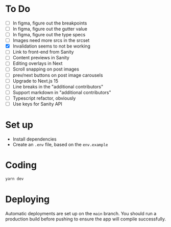 # To Do

- [ ] In figma, figure out the breakpoints
- [ ] In figma, figure out the gutter value
- [ ] In figma, figure out the type specs
- [ ] Images need more srcs in the srcset
- [x] Invalidation seems to not be working
- [ ] Link to front-end from Sanity
- [ ] Content previews in Sanity
- [ ] Editing overlays in Next
- [ ] Scroll snapping on post images
- [ ] prev/next buttons on post image carousels
- [ ] Upgrade to Next.js 15
- [ ] Line breaks in the "additional contributors"
- [ ] Support markdown in "additional contributors"
- [ ] Typescript refactor, obviously
- [ ] Use keys for Sanity API

# Set up

- Install dependencies
- Create an `.env` file, based on the `env.example`

# Coding

```sh
yarn dev
```

# Deploying

Automatic deployments are set up on the `main` branch. You should run a production build before pushing to ensure the app will compile successfully.
